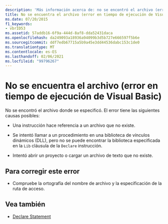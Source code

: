 ```yaml
---
description: 'Más información acerca de: no se encontró el archivo (error de Visual Basic Run-Time)'
title: No se encuentra el archivo (error en tiempo de ejecución de Visual Basic)
ms.date: 07/20/2015
f1_keywords:
- vbrID53
ms.assetid: 57addb16-6f9a-444d-8af8-dda52431daca
ms.openlocfilehash: da249093a18936a94099b3d5b727e666597f5b6e
ms.sourcegitcommit: ddf7edb67715a5b9a45e3dd44536dabc153c1de0
ms.translationtype: MT
ms.contentlocale: es-ES
ms.lasthandoff: 02/06/2021
ms.locfileid: "99796267"
---
```

# <a name="file-not-found-visual-basic-run-time-error"></a>No se encuentra el archivo (error en tiempo de ejecución de Visual Basic)

No se encontró el archivo donde se especificó. El error tiene las siguientes causas posibles:

- Una instrucción hace referencia a un archivo que no existe.

- Se intentó llamar a un procedimiento en una biblioteca de vínculos dinámicos (DLL), pero no se puede encontrar la biblioteca especificada en la `Lib` cláusula de la `Declare` instrucción.

- Intentó abrir un proyecto o cargar un archivo de texto que no existe.

## <a name="to-correct-this-error"></a>Para corregir este error

- Compruebe la ortografía del nombre de archivo y la especificación de la ruta de acceso.

## <a name="see-also"></a>Vea también

- [Declare Statement](../statements/declare-statement.md)
